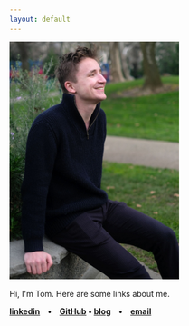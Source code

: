```yaml
---
layout: default
---
```

<img border="0" src="/images/taphoto.jpg" width="300" />


Hi, I'm <span title='Thomas Maxime Klaus Adamczewski'>Tom</span>. Here are some links about me. 


**[linkedin](https://www.linkedin.com/in/thomasadamczewski/) • [GitHub](https://github.com/tmkadamcz) • [blog](https://fragile-credences.github.io/) • [email](mailto:tmkadamcz@gmail.com)**

